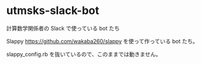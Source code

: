 # utmsks-slack-bot
計算数学関係者の Slack で使っている bot たち

Slappy https://github.com/wakaba260/slappy を使って作っている bot たち。

slappy_config.rb を抜いているので、このままでは動きません。
